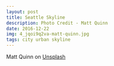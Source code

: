 ```yaml
---
layout: post
title: Seattle Skyline
description: Photo Credit - Matt Quinn
date: 2016-12-22
img: 4_jqoi9q2va-matt-quinn.jpg
tags: city urban skyline
---
```


Matt Quinn on [Unsplash](https://unsplash.com/photos/4_JqOI9q2VA)


